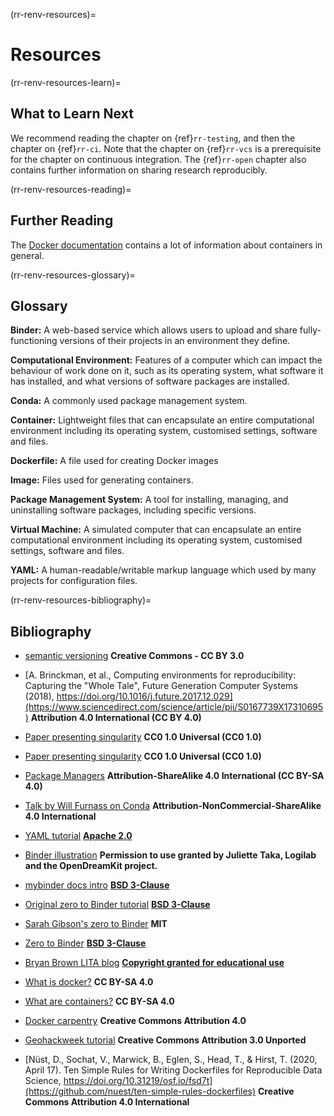 (rr-renv-resources)=
# Resources

(rr-renv-resources-learn)=
## What to Learn Next

We recommend reading the chapter on {ref}`rr-testing`, and then the chapter on {ref}`rr-ci`.
Note that the chapter on {ref}`rr-vcs` is a prerequisite for the chapter on continuous integration. The {ref}`rr-open` chapter also contains further information on sharing research reproducibly.

(rr-renv-resources-reading)=
## Further Reading

The [Docker documentation](https://docs.docker.com/get-started/) contains a lot of information about containers in general.

(rr-renv-resources-glossary)=
## Glossary

**Binder:** A web-based service which allows users to upload and share fully-functioning versions of their projects in an environment they define.

**Computational Environment:** Features of a computer which can impact the behaviour of work done on it, such as its operating system, what software it has installed, and what versions of software packages are installed.

**Conda:** A commonly used package management system.

**Container:** Lightweight files that can encapsulate an entire computational environment including its operating system, customised settings, software and files.

**Dockerfile:** A file used for creating Docker images

**Image:** Files used for generating containers.

**Package Management System:** A tool for installing, managing, and uninstalling software packages, including specific versions.

**Virtual Machine:** A simulated computer that can encapsulate an entire computational environment including its operating system, customised settings, software and files.

**YAML:** A human-readable/writable markup language which used by many projects for configuration files.

(rr-renv-resources-bibliography)=
## Bibliography

- [semantic versioning](https://semver.org) **Creative Commons - CC BY 3.0**

- [A. Brinckman, et al., Computing environments for reproducibility: Capturing the "Whole Tale", Future Generation Computer Systems (2018), https://doi.org/10.1016/j.future.2017.12.029](https://www.sciencedirect.com/science/article/pii/S0167739X17310695) **Attribution 4.0 International (CC BY 4.0)**

- [Paper presenting singularity](https://journals.plos.org/plosone/article?id=10.1371/journal.pone.0177459) **CC0 1.0 Universal (CC0 1.0)**

- [Paper presenting singularity](https://journals.plos.org/plosone/article?id=10.1371/journal.pone.0177459) **CC0 1.0 Universal (CC0 1.0)**

- [Package Managers](https://opensource.com/article/18/7/evolution-package-managers) **Attribution-ShareAlike 4.0 International (CC BY-SA 4.0)**

- [Talk by Will Furnass on Conda](https://github.com/willfurnass/conda-rses-pres/blob/master/content.md) **Attribution-NonCommercial-ShareAlike 4.0 International**

- [YAML tutorial](https://gettaurus.org/docs/YAMLTutorial/) **[Apache 2.0](http://www.apache.org/licenses/LICENSE-2.0)**

- [Binder illustration](https://opendreamkit.org/2017/11/02/use-case-publishing-reproducible-notebooks/) **Permission to use granted by Juliette Taka, Logilab and the OpenDreamKit project.**

- [mybinder docs intro](https://github.com/jupyterhub/binder/blob/master/doc/introduction.rst) **[BSD 3-Clause](https://github.com/binder-examples/requirements/blob/master/LICENSE)**

- [Original zero to Binder tutorial](https://github.com/Build-a-binder/build-a-binder.github.io/blob/master/workshop/10-zero-to-binder.md) **[BSD 3-Clause](https://github.com/binder-examples/requirements/blob/master/LICENSE)**

- [Sarah Gibson's zero to Binder](https://github.com/alan-turing-institute/the-turing-way/blob/master/workshops/boost-research-reproducibility-binder/workshop-presentations/zero-to-binder.md) **MIT**

- [Zero to Binder](https://github.com/Build-a-binder/build-a-binder.github.io/blob/master/workshop/10-zero-to-binder.md) **[BSD 3-Clause](https://github.com/binder-examples/requirements/blob/master/LICENSE)**

- [Bryan Brown LITA blog](https://litablog.org/2014/12/virtual-machines-in-a-nutshell/) **[Copyright granted for educational use](http://www.ala.org/copyright)**
- [What is docker?](https://opensource.com/resources/what-docker) **CC BY-SA 4.0**

- [What are containers?](https://opensource.com/resources/what-are-linux-containers?intcmp=7016000000127cYAAQ) **CC BY-SA 4.0**
- [Docker carpentry](http://www.manicstreetpreacher.co.uk/docker-carpentry/aio/) **Creative Commons Attribution 4.0**
- [Geohackweek tutorial](https://geohackweek.github.io/Introductory/docker-tutorial_temp/) **Creative Commons Attribution 3.0 Unported**

- [Nüst, D., Sochat, V., Marwick, B., Eglen, S., Head, T., & Hirst, T. (2020, April 17). Ten Simple Rules for Writing Dockerfiles for Reproducible Data Science, https://doi.org/10.31219/osf.io/fsd7t](https://github.com/nuest/ten-simple-rules-dockerfiles) **Creative Commons Attribution 4.0 International**

